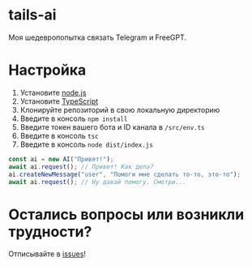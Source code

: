 # tails-ai
Моя шедевропопытка связать Telegram и FreeGPT.

# Настройка
1. Установите [node.js](https://nodejs.org/)
2. Установите [TypeScript](https://www.typescriptlang.org/download/)
3. Клонируйте репозиторий в свою локальную директорию
4. Введите в консоль `npm install`
5. Введите токен вашего бота и ID канала в `/src/env.ts`
6. Введите в консоль `tsc`
7. Введите в консоль `node dist/index.js`

```ts
const ai = new AI("Привет!");
await ai.request(); // Привет! Как дела?
ai.createNewMessage("user", "Помоги мне сделать то-то, это-то");
await ai.request(); // Ну давай помогу. Смотри...
```

# Остались вопросы или возникли трудности?
Отписывайте в [issues](/issues/)!
